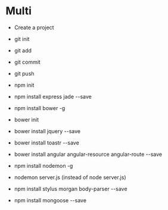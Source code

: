 # Multi
- Create a project
 
- git init
- git add
- git commit
- git push

- npm init
- npm install express jade --save
- npm install bower -g

- bower init
- bower install jquery --save
- bower install toastr --save
- bower install angular angular-resource angular-route --save

- npm install nodemon -g
- nodemon server.js (instead of node server.js)

- npm install stylus morgan body-parser --save
- npm install mongoose --save